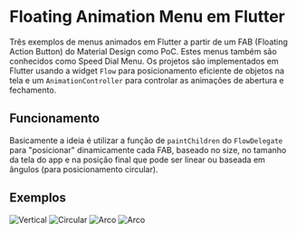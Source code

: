 # Floating Animation Menu em Flutter

Três exemplos de menus animados em Flutter a partir de um FAB (Floating Action Button) do Material Design como PoC. Estes menus também são conhecidos como Speed Dial Menu. Os projetos são implementados em Flutter usando a widget `Flow` para posicionamento eficiente de objetos na tela e um `AnimationController` para controlar as animações de abertura e fechamento. 

## Funcionamento
Basicamente a ideia é utilizar a função de `paintChildren` do `FlowDelegate` para "posicionar" dinamicamente cada FAB, baseado no size, no tamanho da tela do app e na posição final que pode ser linear ou baseada em ângulos (para posicionamento circular).

## Exemplos
![Vertical](./exemplo-vertical.png)
![Circular](./exemplo-circular.png)
![Arco](./exemplo-arco-1.png)
![Arco](./exemplo-arco-2.png)

